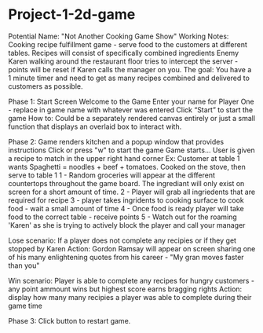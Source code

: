 # Project-1-2d-game
Potential Name: "Not Another Cooking Game Show" 
Working Notes:
Cooking recipe fulfillment game - serve food to the customers at different tables. 
Recipes will consist of specifically combined ingredients
Enemy Karen walking around the restaurant floor tries to intercept the server - points will be reset if Karen calls the manager on you. 
The goal: You have a 1 minute timer and need to get as many recipes combined and delivered to customers as possible. 


Phase 1: Start Screen
Welcome to the Game
Enter your name for Player One - replace in game name with whatever was entered
Click “Start” to start the game
How to: Could be a separately rendered canvas entirely or just a small function that displays an overlaid box to interact with. 


Phase 2: 
Game renders kitchen and a popup window that provides instructions
Click or press "w" to start the game
Game starts... 
User is given a recipe to match in the upper right hand corner 
Ex: Customer at table 1 wants Spaghetti = noodles + beef + tomatoes. Cooked on the stove, then serve to table 1
1 - Random groceries will appear at the different countertops throughout the game board. The ingrediant will only exist on screen for a short amount of time.
2 - Player will grab all ingriedents that are required for recipe
3 - player takes ingridents to cooking surface to cook food - wait a small amount of time 
4 - Once food is ready player will take food to the correct table - receive points
5 - Watch out for the roaming 'Karen' as she is trying to actively block the player and call your manager

Lose scenario:
If a player does not complete any recipies or if they get stopped by Karen
Action: Gordon Ramsay will appear on screen sharing one of his many enlightening quotes from his career - "My gran moves faster than you" 

Win scenario:
Player is able to complete any recipes for hungry customers - any point ammount wins but highest score earns bragging rights
Action: display how many many recipies a player was able to complete during their game time

Phase 3:
Click button to restart game. 
